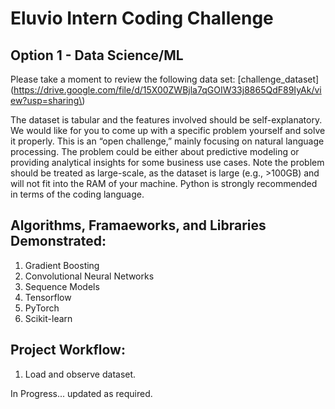 Eluvio Intern Coding Challenge
==============================

Option 1 - Data Science/ML
--------------------------

Please take a moment to review the following data set:
[challenge_dataset](https://drive.google.com/file/d/15X00ZWBjla7qGOIW33j8865QdF89IyAk/view?usp=sharing\)

The dataset is tabular and the features involved should be self-explanatory. We would like for you to come up with a specific problem yourself and solve it properly. This is an “open challenge,” mainly focusing on natural language processing. The problem could be either about predictive modeling or providing analytical insights for some business use cases. Note the problem should be treated as large-scale, as the dataset is large (e.g., >100GB) and will not fit into the RAM of your machine. Python is strongly recommended in terms of the coding language.

Algorithms, Framaeworks, and Libraries Demonstrated:
----------------------------------------------------

1. Gradient Boosting
2. Convolutional Neural Networks
3. Sequence Models
4. Tensorflow
5. PyTorch
6. Scikit-learn

Project Workflow:
-----------------

1. Load and observe dataset.

In Progress...
	updated as required.